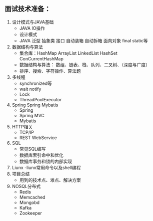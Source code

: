 ##    面试技术准备：
1. 设计模式与JAVA基础
     - JAVA IO操作
     - 设计模式
     - JAVA 泛型 抽象类 接口 自动装箱 自动拆箱 面向对象 final static等
2. 数据结构与算法
      *  集合库：HashMap ArrayList  LinkedList HashSet ConCurrentHashMap
      *  数据结构与算法： 数组、链表、栈、队列、二叉树、（深度与广度）
      *  排序、搜索、字符操作、算法题
3. 多线程
      * synchronized等
      * wait notify
      * Lock
      * ThreadPoolExecutor
4. Spring Spring Mybatis
      - Spring
      - Spring MVC
      - Mybatis
5. HTTP相关
     - TCP/IP
     - REST WebService
6. SQL
    - 常见SQL编写
    - 数据库索引命中和优化
    - 数据库事务和锁的内部实现
7. Liunx
    -liunx常用命令以及shell编程
8. 项目总结
    - 用到的技术点、难点、解决方案
9. NOSQL分布式
    - Redis
    - Memcached
    - Mongobd
    - Kafka
    - Zookeeper
    
    
    